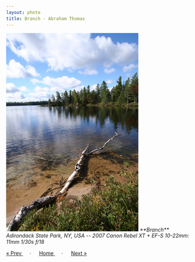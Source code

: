 ```yaml
---
layout: photo
title: Branch · Abraham Thomas
---
```


<img src="/assets/photos/Branch.jpg" width="360px" class="photo">

<i>
**Branch**  
Adirondack State Park, NY, USA -- 2007  
Canon Rebel XT + EF-S 10-22mm: 11mm 1/30s f/18  
</i>

<a href="/gallery/after"> &laquo; Prev </a> &emsp; · &emsp; 
<a href="/gallery"> Home </a> &emsp; · &emsp; 
<a href="/gallery/path"> Next &raquo; </a>
